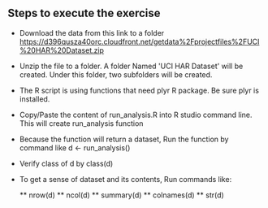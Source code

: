 ## Steps to execute the exercise  


* Download the data from this link to a folder 
https://d396qusza40orc.cloudfront.net/getdata%2Fprojectfiles%2FUCI%20HAR%20Dataset.zip


* Unzip the file to a folder. A folder Named 'UCI HAR Dataset' will be created. Under this folder, two subfolders will be created.  
  
* The R script is using functions that need plyr R package. Be sure plyr is installed.  

* Copy/Paste the content of run_analysis.R into R studio command line. This will create run_analysis function 

* Because the function will return a dataset, Run the function by command like 
  d <- run_analysis()

* Verify class of d by 
   class(d)

* To get a sense of dataset and its contents,  Run commands like:
 
   ** nrow(d)
   ** ncol(d)
   ** summary(d)
   ** colnames(d)
   ** str(d) 
   
  
   
